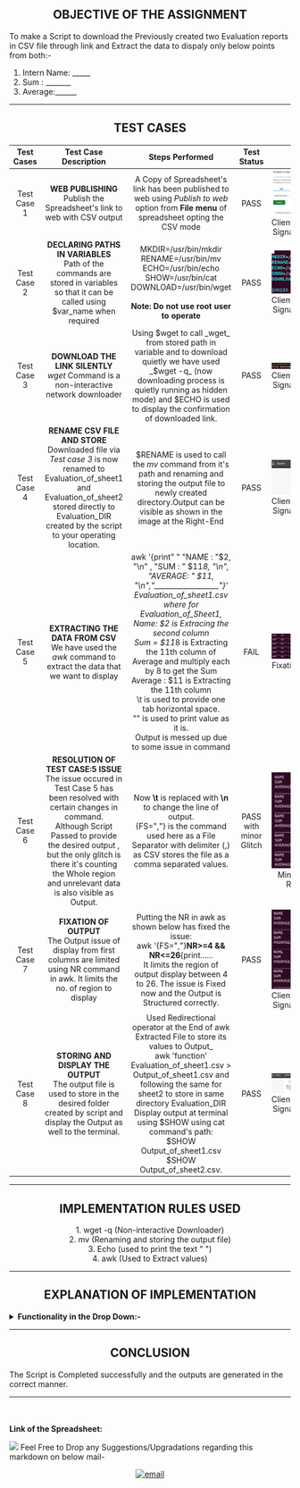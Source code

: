 
<h2 align="center">OBJECTIVE OF THE ASSIGNMENT</h2> 

 To make a Script to download the Previously created two Evaluation reports in CSV file through link and Extract the data to dispaly only below points from both:-  
 1. Intern Name: _____
 2. Sum    : _______
 3. Average:______

----

<h2 align="center">TEST CASES</h2> 

|Test Cases|Test Case Description|Steps Performed| Test Status|Output
|:----:|:-----:|:-----:|:-----:|:-----:|
|Test Case 1| **WEB PUBLISHING** <br/> Publish the Spreadsheet's link to web with CSV output | A Copy of Spreadsheet's link has been published to web using *Publish to web* option from **File menu** of spreadsheet opting the CSV mode | PASS |![](https://raw.githubusercontent.com/somgithub111/test/master/Screenshot%20from%202021-04-19%2023-55-40.png) <br/> Client/Approver's Signature _______ |
|Test Case 2| **DECLARING PATHS IN VARIABLES** <br/> Path of the commands are stored in variables so that it can be called using $var_name when required| MKDIR=/usr/bin/mkdir <br/> RENAME=/usr/bin/mv <br/> ECHO=/usr/bin/echo <br/> SHOW=/usr/bin/cat <br/> DOWNLOAD=/usr/bin/wget <br/><br/> **Note: Do not use root user to operate**| PASS | ![](https://raw.githubusercontent.com/somgithub111/test/master/Screenshot%20from%202021-04-20%2009-19-11.png) <br/> Client/Approver's Signature _______ |
|Test Case 3| **DOWNLOAD THE LINK SILENTLY** <br/> _wget_ Command is a non-interactive network downloader| Using $wget to call _wget_ from stored path in variable and to download quietly we have used _$wget -q_ (now downloading process is quietly running as hidden mode) and $ECHO is used to display the confirmation of downloaded link.| PASS | ![](https://raw.githubusercontent.com/somgithub111/test/master/Screenshot%20from%202021-04-20%2010-00-26.png) <br/> Client/Approver's Signature _______ |
|Test Case 4| **RENAME CSV FILE AND STORE** <br/> Downloaded file via _Test case 3_ is now renamed to Evaluation_of_sheet1 and Evaluation_of_sheet2 stored directly to Evaluation_DIR created by the script to your operating location.| $RENAME is used to call the *mv* command from it's path and renaming and storing the output file to newly created directory.Output can be visible as shown in the image at the Right-End |PASS|![](https://raw.githubusercontent.com/somgithub111/test/master/Screenshot%20from%202021-04-20%2010-09-57.png) <br/> Client/Approver's Signature _______ |
|Test Case 5| **EXTRACTING THE DATA FROM CSV** <br/> We have used the _awk_ command to extract the data that we want to display| awk '{print" " "NAME   : "$2, "\n" , "SUM    : " $11*8, "\n", "AVERAGE: " $11, "\n","__________________"}' Evaluation_of_sheet1.csv <br/> where for Evaluation_of_Sheet1,<br/> Name: $2 is Extracing the second column <br/> Sum = $11*8 is Extracting the 11th column of Average and multiply each by 8 to get the Sum <br/> Average : $11 is Extracting the 11th column </br> \t is used to provide one tab horizontal space. <br/> "" is used to print value as it is.<br/> Output is messed up due to some issue in command|FAIL| ![](https://raw.githubusercontent.com/somgithub111/test/master/Screenshot%20from%202021-04-20%2010-57-51.png) <br/> Fixation Required|
|Test Case 6| **RESOLUTION OF TEST CASE:5 ISSUE** <br/> The issue occured in Test Case 5 has been resolved with certain changes in command.<br/> Although Script Passed to provide the desired output , but the only glitch is there it's counting the Whole region and unrelevant data is also visible as Output. | Now **\t** is replaced with **\n** to change the line of output. <br/> {FS=","} is the command used here as a File Separator with delimiter (,) as CSV stores the file as a comma separated values.|PASS with minor Glitch| ![](https://raw.githubusercontent.com/somgithub111/test/master/Screenshot%20from%202021-04-20%2011-15-59.png) <br/> Minor Fixation Required.|
|Test Case 7| **FIXATION OF OUTPUT** <br/> The Output issue of display from first columns are limited using NR command in awk. It limits the no. of region to display| Putting the NR in awk as shown below has fixed the issue: <br/> awk '{FS=","}**NR>=4 && NR<=26**{print...... <br/> It limits the region of output display between 4 to 26. The issue is Fixed now and the Output is Structured correctly. |PASS| ![](https://raw.githubusercontent.com/somgithub111/test/master/Screenshot%20from%202021-04-20%2011-32-19.png)<br/> Client/Approver's Signature _______ |
|Test Case 8| **STORING AND DISPLAY THE OUTPUT** <br/> The output file is used to store in the desired folder created by script and display the Output as well to the terminal. | Used Redirectional operator at the End of awk Extracted File to store its values to Output_  <br/>awk 'function' Evaluation_of_sheet1.csv > Output_of_sheet1.csv and following the same for sheet2 to store in same directory Evaluation_DIR<br/> Display output at terminal using $SHOW using cat command's path:<br/> $SHOW Output_of_sheet1.csv <br/> $SHOW Output_of_sheet2.csv. |PASS| ![](https://raw.githubusercontent.com/somgithub111/test/master/Screenshot%20from%202021-04-20%2011-57-32.png) Client/Approver's Signature _______ |

------

<h2 align="center">IMPLEMENTATION RULES USED </h2> 

 
<p align="center"> 1. wget -q (Non-interactive Downloader) <br/> 2. mv (Renaming and storing the output file) <br/> 3. Echo (used to print the text " ") <br/> 4. awk (Used to Extract values)</p>

------

<h2 align="center">EXPLANATION OF IMPLEMENTATION</h2> 
<details close="close">
   <summary><b>Functionality in the Drop Down:-</b></summary>
<ul><br/>

 1. Path of the commands used in the script are stored in variables.Further these variables are called using $variablename:
  
  <b>
  
```sh
MKDIR=/usr/bin/mkdir
RENAME=/usr/bin/mv
ECHO=/usr/bin/echo
SHOW=/usr/bin/cat
DOWNLOAD=/usr/bin/wget

  ```
  </b> <br/>
  
2. New Directory Evaluation_DIR is made to the path where script is operating and move to the Directory location to store the further downloads and outputs:

<b>
  
 ```sh
$MKDIR Evaluation_DIR  #Creating a new Directory to store the downloaded and generated output files.
cd Evaluation_DIR 
  ```
  
  </b><br/>
  
3. Downloading the Spreadsheet file as CSV output and Renaming it to Evaluation_of_sheet1 or 2 respectively and storing the same with same filename to Desired directory:

 <b> 
  
   ```sh
$DOWNLOAD -q 'https://docs.google.com/spreadsheets/d/e/2PACX-1vTrNldUZStbLCL-Q9Le9ilWrWxR1XW5N4zOzpBbM4aBEsgp2wheS7ioOx0yQ8a_zZuxvw4fXkwYH-Mh/pub?output=csv' 
$RENAME pub?output=csv Evaluation_of_sheet1.csv 
$DOWNLOAD -q 'https://docs.google.com/spreadsheets/d/e/2PACX-1vRc3-RATBQ0U-XYPwb8uRHs0sMwJspqnspJxWFPXVz_pF0NA2QTFA-rkmPsRjMOlF_xPdpwBRjYOkhK/pub?output=csv' 
$RENAME pub?output=csv Evaluation_of_sheet2.csv 
  ```
</b><br/>

4. Echo command is used here to display the text as it is where required:

 <b>
  
   ```sh
$ECHO "links downloaded. Extracting now..."
$ECHO "-------------------------------------------EVALUATION OF SHEET 1 (DAILY BASIS)-------------------------------------------------------"
$ECHO "----------------------------------------EVALUATION OF SHEET 2 (ON THE BASIS OF MARKDOWN FILE)-----------------------------------------------"
  ```
 </b><br/>
 
5.awk command is used to Extract the data where FS is used as Field seperator (,) and NR is used to select no. of regions in output between 4 to 24/26 and "" is used to Echo text as it is, \n is used to change the lines and  $2 ,$11, &11*8 is used to display column:

  <b>
  
```sh
awk '{FS=","}NR>=4 && NR<=24{print" " "NAME   : "$2, "\n" , "SUM    : " $11*8, "\n", "AVERAGE: " $11, "\n","__________________"}' Evaluation_of_sheet1.csv > Output_of_sheet1.csv 
$SHOW Output_of_sheet1.csv
awk '{FS=","}NR>=4 && NR<=26{print" " "NAME   : "$2, "\n" , "SUM    : " $11*8, "\n", "AVERAGE: " $11, "\n","__________________"}' Evaluation_of_sheet2.csv > Output_of_sheet2.csv 
$SHOW Output_of_sheet2.csv
  ```
</b></ul>
</details>

 ----
 
 
 <h2 align="center">CONCLUSION</h2> 

 The Script is Completed successfully and the outputs are generated in the correct manner.
 
 ----
 <br/>
 <br/>
 <b>Link of the Spreadsheet:</b> 
 <p align="left"><a href="https://drive.google.com/drive/folders/19HB1MKjL_NrmajPQ-TXmCGRAr_WBNnfE?usp=sharing"> <img src="https://www.picgifs.com/graphics/c/click-here/graphics-click-here-851444.gif" border="0" /></a> 
Feel Free to Drop any Suggestions/Upgradations regarding this markdown on below mail-
<p align="center">
  <a href="mailto:someshkmr4@gmail.com"><img src="https://img.icons8.com/color/96/000000/gmail.png" alt="email"/></a>

 
 
 
 
 
 

